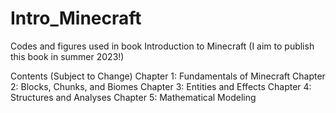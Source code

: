 # Intro_Minecraft
Codes and figures used in book Introduction to Minecraft (I aim to publish this book in summer 2023!)

Contents (Subject to Change)
Chapter 1: Fundamentals of Minecraft
Chapter 2: Blocks, Chunks, and Biomes
Chapter 3: Entities and Effects
Chapter 4: Structures and Analyses
Chapter 5: Mathematical Modeling
